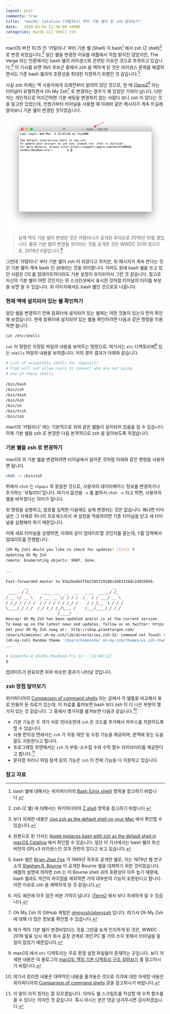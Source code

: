 ```yaml
---
layout: post
comments: true
title:  "macOS: Catalina (카탈리나) 부터 기본 쉘이 된 zsh 알아보기"
date:   2020-03-04 11:30:00 +0900
categories: macOS CLI Shell zsh
---
```


macOS 버전 10.15 인 '카탈리나' 부터 기본 쉘 (Shell) 이 bash[^bash] 에서 zsh (Z shell)[^zsh] 로 변경 되었습니다.[^Use-zsh] 일단 쉘을 변경한 이유를 애플에서 직접 밝히진 않았지만, The Verge 라는 언론에서는 bash 쉘의 라이센스와 관련된 이유인 것으로 추측하고 있습니다.[^the-Verge] 이 기사를 보면 여러 후보군 중에서 zsh 을 택하게 된 것은 라이센스 문제를 해결하면서도 기존 bash 쉘과의 호환성을 최대한 지원하기 위함인 것 같습니다.[^Bourne-shell]

사실 zsh 자체는 맥 사용자에게 오래전부터 알려려 있던 것으로, 한 때 [iTerm2](https://iterm2.com)[^iTerms2] 라는 터미널이 유행하면서 Oh My Zsh[^ohmyzsh] 로 변경하는 경우가 꽤 있었던 기억이 납니다. 다만 저는 개인적으로 어지간하면 기본 세팅을 변경하지 않는 사람다 보니 zsh 이 있다는 것을 알고만 있었는데, 언젠가부터 터미널을 사용할 때 아래와 같은 메시지가 계속 뜨길래 알아보니 기본 쉘이 변경된 것이었습니다.

![bash-shell](/assets/macOS/bash-shell.png)

> 실제 맥의 기본 쉘이 변경된 것은 카탈리나가 공개된 후이므로 2019년 10월 경입니다. 물론 기본 쉘이 변경될 것이라는 것을 공개한 것은 WWDC 2019 였으므로, 2019년 6월입니다.[^recognized]

그런데 '카탈리나' 부터 기본 쉘이 zsh 이 되었다고 하지만, 위 메시지가 계속 뜬다는 것은 기본 쉘이 계속 bash 인 상태라는 것을 의미합니다. 아마도 원래 bash 쉘을 쓰고 있던 사람은 OS 를 업데이트하더라도 기본 설정이 유지되어서 그런 것 같습니다. 참고로 자신의 기본 쉘이 어떤 것인지는 위 스크린샷에서 표시한 것처럼 터미널의 타이틀 부분을 보면 알 수 있습니다. 위 이미지에서도 bash 쉘인 것으로로 나옵니다.

### 현재 맥에 설치되어 있는 쉘 확인하기

일단 쉘을 변경하기 전에 컴퓨터에 설치되어 있는 쉘에는 어떤 것들이 있는지 먼저 확인해 보겠습니다. 현재 컴퓨터에 설치되어 있는 쉘을 확인하려면 다음과 같은 명령을 이용하면 됩니다.

```sh
cat /etc/shells
```

`cat` 이 명령은 지정된 파일의 내용을 보여주는 명령으로, 여기서는 `etc` 디렉토리에[^etc-directory] 있는 `shells` 파일의 내용을 보여줍니다. 저의 경우 결과가 아래와 같습니다.

```sh
# List of acceptable shells for chpass(1).
# Ftpd will not allow users to connect who are not using
# one of these shells.

/bin/bash
/bin/csh
/bin/dash
/bin/ksh
/bin/sh
/bin/tcsh
/bin/zsh
```

macOS '카탈리나' 에는 기본적으로 위와 같은 쉘들이 설치되어 있음을 알 수 있습니다. 이제 기본 쉘을 zsh 로 변경한 다음 본격적으로 zsh 을 알아보도록 하겠습니다.

### 기본 쉘을 zsh 로 변경하기

macOS 의 기본 쉘을 변경하려면 터미널에서 알려준 것처럼 아래와 같은 명령을 사용하면 됩니다.

```sh
chsh -s /bin/zsh
```

위에서 `chsh` 는 `chpass` 와 동일한 것으로, 사용자의 데이터베이스 정보를 변경하거나 추가하는 '유틸리티'입니다. 여기서 옵션을 `-s` 를 붙여서 `chsh -s` 라고 하면, 사용자의 쉘을 바꾸겠다는 의미가 됩니다.

위 명령을 실행하고, 암호를 입력한 다음에도 실제 변경되는 것은 없습니다. 왜냐면 터미널은 그 자체로 하나의 프로세스라서 새 설정을 적용하려면 기존 터미널을 닫고 새 터미널을 실행해야 하기 때문입니다.

이제 새로 터미널을 실행하면, 아래와 같이 업데이트할 것인지를 묻는데, Y를 입력해서 업데이트를 진행합니다.

```sh
[Oh My Zsh] Would you like to check for updates? [Y/n]: Y
Updating Oh My Zsh
remote: Enumerating objects: 9987, done.

...

Fast-forwarded master to 93a2ba6b5f562385f29188cd363329dc2d835959.
        __                                     __   
 ____  / /_     ____ ___  __  __   ____  _____/ /_  
/ __ \/ __ \   / __ `__ \/ / / /  /_  / / ___/ __ \
/ /_/ / / / /  / / / / / / /_/ /    / /_(__  ) / / /
\____/_/ /_/  /_/ /_/ /_/\__, /    /___/____/_/ /_/  
                       /____/                       
Hooray! Oh My Zsh has been updated and/or is at the current version.
To keep up on the latest news and updates, follow us on twitter: https://twitter.com/ohmyzsh
Get your Oh My Zsh swag at:  http://shop.planetargon.com/
/Users/kimminho/.oh-my-zsh/lib/directories.zsh:32: command not found: compdef
[oh-my-zsh] Random theme '/Users/kimminho/.oh-my-zsh/themes/ys.zsh-theme' loaded...
...

# kimminho @ xho95s-MacBook-Pro in ~ [16:00:12]
$
```

업데이트가 완료되면 위와 비슷한 결과가 나타날 것입니다.



### zsh 장점 알아보기

위키피디아의 [Comparison of command shells](https://en.wikipedia.org/wiki/Comparison_of_command_shells) 라는 글에서 각 쉘들을 비교해서 표로 만들어 둔 자료가 있는데, 이 자료를 훓어보면 bash 보다 zsh 이 더 나은 부분이 몇 가지 있는 것 같습니다. 그 중에서 몇가지를 옮겨보면 다음과 같습니다.[^comparison]

* 기본 기능은 두 개가 서로 엇비슷한데 `zsh` 은 코드를 추가해서 마우스를 지원하도록 할 수 있습니다.
* 사용 편의성 면에서는 `zsh` 가 자동 제안 및 수정 기능을 제공하며, 문맥에 맞는 도움말도 지원한다고 합니다.
* 프로그래밍 측면에서는 `zsh` 가 부동-소수점 수와 수학 함수 라이브러리를 제공한다고 합니다.[^zsh-programming]
* 문자열 처리나 파일 탐색 등의 기능은 `zsh` 이 전체 기능을 다 지원하고 있습니다.

### 참고 자료

[^bash]: bash 쉘에 대해서는 위키피디아의 [Bash (Unix shell)](https://en.wikipedia.org/wiki/Bash_(Unix_shell)) 항목을 참고하기 바랍니다.

[^zsh]: zsh (Z 쉘) 에 대해서는 위키피디아의 [Z shell](https://en.wikipedia.org/wiki/Z_shell) 항목을 참고하기 바랍니다.

[^Use-zsh]: 보다 자세한 내용은 [Use zsh as the default shell on your Mac](https://support.apple.com/en-us/HT208050) 에서 확인할 수 있습니다.

[^the-Verge]: 원문으로 된 기사는 [Apple replaces bash with zsh as the default shell in macOS Catalina](https://www.theverge.com/2019/6/4/18651872/apple-macos-catalina-zsh-bash-shell-replacement-features) 에서 확인할 수 있습니다. 일단 이 기사에서는 bash 쉘의 최신 버전이 GPLv3 라이센스인 것과 관련이 있다고 보고 있습니다.

[^Bourne-shell]: bash 쉘은 [Brian Jhan Fox](https://en.wikipedia.org/wiki/Brian_Fox_(computer_programmer)) 가 1989년 최초로 공개한 쉘로, 이는 1979년 벨 연구소의 [Stephen R. Bourne](https://en.wikipedia.org/wiki/Stephen_R._Bourne) 이 공개한 Bourne 쉘을 대체하기 위한 것이었습니다. 애플의 설명에 의하면 zsh 는 이 Bourne shell 과의 호환성이 아주 높기 때문에, bash 쉘과도 약간의 차이점을 제외하면 거의 대부분의 기능이 호환된다고 합니다. 이런 이유로 zsh 을 채택하게 된 것 같습니다.

[^iTerms2]: 저도 예전에 아주 잠깐 써본 기억이 납니다. [iTerm2](https://iterm2.com) 에서 보다 자세하게 알 수 있습니다.

[^ohmyzsh]: Oh My Zsh 의 GitHub 계정은 [ohmyzsh/ohmyzsh](https://github.com/ohmyzsh/ohmyzsh) 입니다. 여기서 Oh My Zsh 에 대해 더 많은 정보를 확인할 수 있습니다.

[^recognized]: 제가 맥의 기본 쉘이 변경되었다는 것을 그만큼 늦게 인지하게 된 것은, WWDC 2019 발표 당시 제가 회사 출장 관계로 개인 PC 를 거의 쓰지 못해서 터미널을 쓸 일이 없었기 때문입니다.

[^etc-directory]: macOS 에서 `etc` 디렉토리는 주로 환경 설정 파일들이 존재하는 곳입니다. 보다 자세한 내용은 이 블로그의 [macOS: 맥의 기본 디렉토리 구조 살펴보기](http://xho95.github.io/macos/file/system/directory/2016/10/08/macOS-Directory-Structure.html) 를 참고하시기 바랍니다.

[^comparison]: 여기서 정리한 내용은 대략적인 내용을 옮겨놓은 것으로 각각에 대한 자세한 내용은 위키피디아의 [Comparison of command shells](https://en.wikipedia.org/wiki/Comparison_of_command_shells) 글을 참고하시기 바랍니다.

[^zsh-programming]: 이 말이 아직 뭔지는 잘 모르겠습니다. 아마도 쉘 스크립트를 작성할 때 수학 함수를 쓸 수 있다는 의미인 것 같습니다. 혹시 아시는 분은 댓글 남겨주시면 감사하겠습니다.
